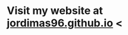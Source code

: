 <!-- ### <h1>Visit my website at [jordimas96.github.io](https://jordimas96.github.io/)</h1> -->

# <h1>Visit my website at [jordimas96.github.io](https://jordimas96.github.io/) < </h1>



<!--
**jordimas96/jordimas96** is a ✨ _special_ ✨ repository because its `README.md` (this file) appears on your GitHub profile.

Here are some ideas to get you started:

- 🔭 I’m currently working on ...
- 🌱 I’m currently learning ...
- 👯 I’m looking to collaborate on ...
- 🤔 I’m looking for help with ...
- 💬 Ask me about ...
- 📫 How to reach me: ...
- ⚡ Fun fact: ...
-->
